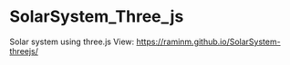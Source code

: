 # SolarSystem_Three_js
Solar system using three.js
View: https://raminm.github.io/SolarSystem-threejs/
